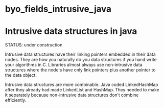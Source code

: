 # byo_fields_intrusive_java
Intrusive data structures in java
=================================

STATUS: under construction

Intrusive data structures have their linking pointers embedded in their data nodes. They are how you naturally do you data structures if you hand write your algorithms in C. Libraries almost always use non-intrusive data structures where the node's have only link pointers plus another pointer to the data object.

Intrusive data structures are more combinable. Java coded LinkedHashMap after they already had made LinkedList and HashMap. They needed to make it separately because non-intrusive data structures don't combine efficiently.


